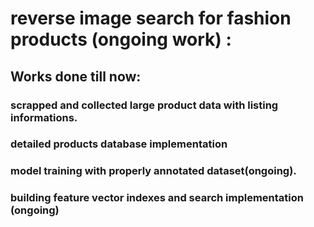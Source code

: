 # reverse image search for fashion products (ongoing work) :
## Works done till now:
### scrapped and collected large product data with listing informations.
### detailed products database implementation
### model training with properly annotated dataset(ongoing).
### building feature vector indexes and search implementation (ongoing)
